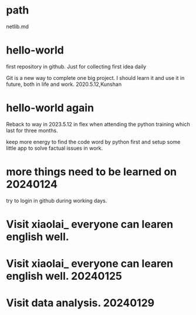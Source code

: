




# path
netlib.md




# hello-world
first repository in github.  Just for collecting first idea daily 

Git is a new way to complete one big project.  I should learn it and use it in future, both in life and work.  2020.5.12,Kunshan


# hello-world again
Reback to way in 2023.5.12 in flex when attending the python training which last for three months.

keep more energy to find the code word by python first and setup some little app to solve factual issues in work.


# more things need to be learned  on 20240124

try to login in github during working days.

# Visit xiaolai_ everyone can learen english well.

# Visit xiaolai_ everyone can learen english well. 20240125 

# Visit data analysis. 20240129
